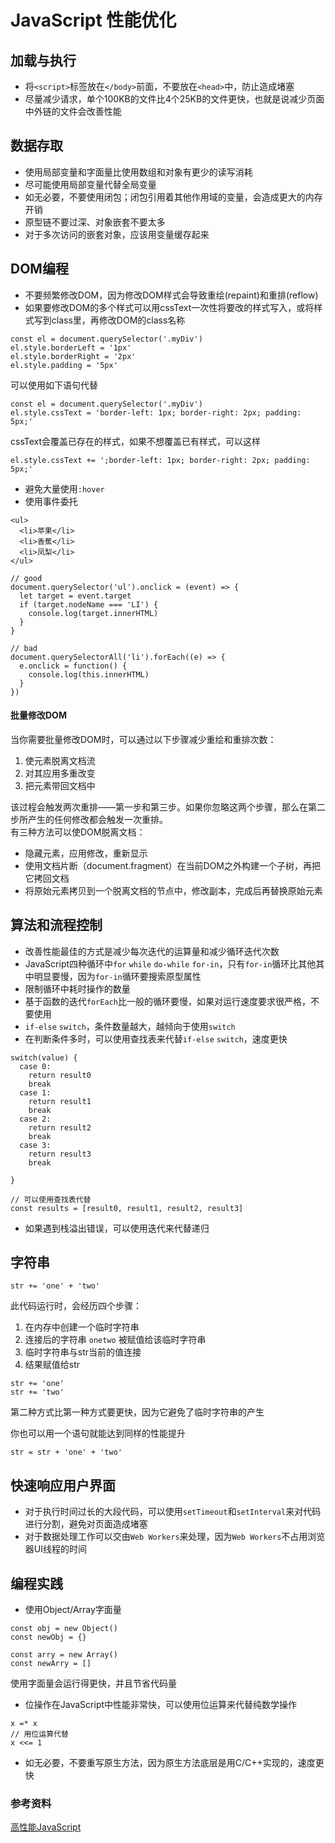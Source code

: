 # JavaScript 性能优化

## 加载与执行
* 将`<script>`标签放在`</body>`前面，不要放在`<head>`中，防止造成堵塞
* 尽量减少请求，单个100KB的文件比4个25KB的文件更快，也就是说减少页面中外链的文件会改善性能

## 数据存取
* 使用局部变量和字面量比使用数组和对象有更少的读写消耗
* 尽可能使用局部变量代替全局变量
* 如无必要，不要使用闭包；闭包引用着其他作用域的变量，会造成更大的内存开销
* 原型链不要过深、对象嵌套不要太多
* 对于多次访问的嵌套对象，应该用变量缓存起来

## DOM编程
* 不要频繁修改DOM，因为修改DOM样式会导致重绘(repaint)和重排(reflow)
* 如果要修改DOM的多个样式可以用cssText一次性将要改的样式写入，或将样式写到class里，再修改DOM的class名称
```
const el = document.querySelector('.myDiv')
el.style.borderLeft = '1px'
el.style.borderRight = '2px'
el.style.padding = '5px'
```
可以使用如下语句代替
```
const el = document.querySelector('.myDiv')
el.style.cssText = 'border-left: 1px; border-right: 2px; padding: 5px;'
```
cssText会覆盖已存在的样式，如果不想覆盖已有样式，可以这样
```
el.style.cssText += ';border-left: 1px; border-right: 2px; padding: 5px;'
```
* 避免大量使用`:hover`
* 使用事件委托
```
<ul>
  <li>苹果</li>
  <li>香蕉</li>
  <li>凤梨</li>
</ul>

// good
document.querySelector('ul').onclick = (event) => {
  let target = event.target
  if (target.nodeName === 'LI') {
    console.log(target.innerHTML)
  }
}

// bad
document.querySelectorAll('li').forEach((e) => {
  e.onclick = function() {
    console.log(this.innerHTML)
  }
}) 
```

#### 批量修改DOM
当你需要批量修改DOM时，可以通过以下步骤减少重绘和重排次数：
1. 使元素脱离文档流
2. 对其应用多重改变
3. 把元素带回文档中

该过程会触发两次重排——第一步和第三步。如果你忽略这两个步骤，那么在第二步所产生的任何修改都会触发一次重排。<br>
有三种方法可以使DOM脱离文档：
* 隐藏元素，应用修改，重新显示
* 使用文档片断（document.fragment）在当前DOM之外构建一个子树，再把它拷回文档
* 将原始元素拷贝到一个脱离文档的节点中，修改副本，完成后再替换原始元素

## 算法和流程控制
* 改善性能最佳的方式是减少每次迭代的运算量和减少循环迭代次数
* JavaScript四种循环中`for` `while` `do-while` `for-in`，只有`for-in`循环比其他其中明显要慢，因为`for-in`循环要搜索原型属性
* 限制循环中耗时操作的数量
* 基于函数的迭代`forEach`比一般的循环要慢，如果对运行速度要求很严格，不要使用
* `if-else` `switch`，条件数量越大，越倾向于使用`switch`
* 在判断条件多时，可以使用查找表来代替`if-else` `switch`，速度更快
```
switch(value) {
  case 0:
    return result0
    break
  case 1:
    return result1
    break
  case 2:
    return result2
    break
  case 3:
    return result3
    break

}

// 可以使用查找表代替
const results = [result0, result1, result2, result3]
```
* 如果遇到栈溢出错误，可以使用迭代来代替递归

## 字符串
```
str += 'one' + 'two'
```
此代码运行时，会经历四个步骤：
1. 在内存中创建一个临时字符串
2. 连接后的字符串 `onetwo` 被赋值给该临时字符串
3. 临时字符串与str当前的值连接
4. 结果赋值给str

```
str += 'one' 
str += 'two'
```
第二种方式比第一种方式要更快，因为它避免了临时字符串的产生<br>

你也可以用一个语句就能达到同样的性能提升
```
str = str + 'one' + 'two'
```

## 快速响应用户界面
* 对于执行时间过长的大段代码，可以使用`setTimeout`和`setInterval`来对代码进行分割，避免对页面造成堵塞
* 对于数据处理工作可以交由`Web Workers`来处理，因为`Web Workers`不占用浏览器UI线程的时间

## 编程实践
* 使用Object/Array字面量
```
const obj = new Object()
const newObj = {}

const arry = new Array()
const newArry = []
```
使用字面量会运行得更快，并且节省代码量
* 位操作在JavaScript中性能非常快，可以使用位运算来代替纯数学操作
```
x =* x
// 用位运算代替 
x <<= 1
```
* 如无必要，不要重写原生方法，因为原生方法底层是用C/C++实现的，速度更快

### 参考资料
[高性能JavaScript](https://book.douban.com/subject/26599677/)
